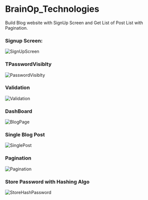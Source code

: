 # BrainOp_Technologies
Build Blog website with SignUp Screen and Get List of Post List with Pagination.

<h3>Signup Screen:</h3>

![SignUpScreen](https://github.com/SyedAbuBakerAli/Advisoropedia-Assignment/assets/92733250/1f1f44f9-4165-4ebf-9765-8c4f15501171)

<h3>TPasswordVisiblty</h3>

![PasswordVisiblty](https://github.com/SyedAbuBakerAli/Advisoropedia-Assignment/assets/92733250/646aa676-e5ab-4d86-8c2f-f8e0cc74758e)

<h3>Validation</h3>

![Validation](https://github.com/SyedAbuBakerAli/Advisoropedia-Assignment/assets/92733250/fe2cef82-fa55-4d07-9ddf-e562d4bdf9b3)

<h3>DashBoard</h3>

![BlogPage](https://github.com/SyedAbuBakerAli/Advisoropedia-Assignment/assets/92733250/15bec513-f552-4c5e-8c13-3f07f3148383)

<h3>Single Blog Post</h3>

![SinglePost](https://github.com/SyedAbuBakerAli/Advisoropedia-Assignment/assets/92733250/082e134c-df24-4fc4-af49-51f092d47050)

<h3>Pagination</h3>

![Pagination](https://github.com/SyedAbuBakerAli/Advisoropedia-Assignment/assets/92733250/aece1315-c303-4c35-a384-2efaceefd3bf)

<h3>Store Password with Hashing Algo</h3>

![StoreHashPassword](https://github.com/SyedAbuBakerAli/Advisoropedia-Assignment/assets/92733250/2759acf7-0f5e-4bf7-9b30-fbc6b955cc51)



